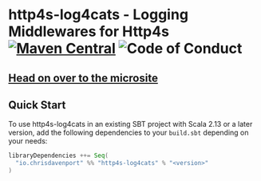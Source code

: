 # http4s-log4cats - Logging Middlewares for Http4s [![Maven Central](https://maven-badges.herokuapp.com/maven-central/io.chrisdavenport/http4s-log4cats_2.13/badge.svg)](https://maven-badges.herokuapp.com/maven-central/io.chrisdavenport/http4s-log4cats_2.13) ![Code of Conduct](https://img.shields.io/badge/Code%20of%20Conduct-Scala-blue.svg)

## [Head on over to the microsite](https://davenverse.github.io/http4s-log4cats)

## Quick Start

To use http4s-log4cats in an existing SBT project with Scala 2.13 or a later version, add the following dependencies to your
`build.sbt` depending on your needs:

```scala
libraryDependencies ++= Seq(
  "io.chrisdavenport" %% "http4s-log4cats" % "<version>"
)
```
